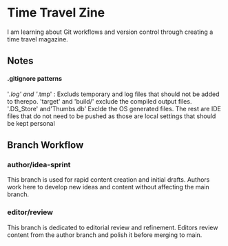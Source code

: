 # Time Travel Zine
I am learning about Git workflows and version control through creating a time travel magazine.
## Notes
#### .gitignore patterns
'*.log' and '*.tmp' : Excluds temporary and log files that should not be added to therepo. 'target' and 'build/' exclude the compiled output files. '.DS_Store' and'Thumbs.db' Exclde the OS generated files. The rest are IDE files that do not need to be pushed as those are local settings that should be kept personal
## Branch Workflow

### author/idea-sprint
This branch is used for rapid content creation and initial drafts. Authors work here to develop new ideas and content without affecting the main branch.

### editor/review
This branch is dedicated to editorial review and refinement. Editors review content from the author branch and polish it before merging to main.
